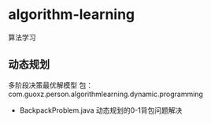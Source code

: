 # algorithm-learning
算法学习

## 动态规划
多阶段决策最优解模型
 包：com.guoxz.person.algorithmlearning.dynamic.programming
* BackpackProblem.java 动态规划的0-1背包问题解决

